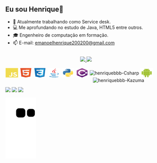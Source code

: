 ## Eu sou Henrique👋
- 👔 Atualmente trabalhando como Service desk.
- 💻 Me aprofundando no estudo de Java, HTML5 entre outros. 
- 🎓 Engenheiro de computação em formação.
- 📫 E-mail: emanoelhenrique200200@gmail.com

##
  
<div align="center">
  <a href="https://github.com/henriquebbb">
  <img height="180" src="https://github-readme-stats.vercel.app/api?username=henriquebbb&show_icons=true&theme=algolia&include_all_commits=true&count_private=true"/>
  <img height="180" src="https://github-readme-stats.vercel.app/api/top-langs/?username=henriquebbb&layout=compact&langs_count=5&theme=algolia"/></a>
</div>
  
  <div style="display: inline_block"><br>
  <img align="center" alt="henriquebbb-Js" height="30" width="40" src="https://raw.githubusercontent.com/devicons/devicon/master/icons/javascript/javascript-plain.svg">
  <img align="center" alt="henriquebbb-HTML" height="30" width="40" src="https://raw.githubusercontent.com/devicons/devicon/master/icons/html5/html5-original.svg">
  <img align="center" alt="henriquebbb-CSS" height="30" width="40" src="https://raw.githubusercontent.com/devicons/devicon/master/icons/css3/css3-original.svg">
  <img align="center" alt="henriquebbb-Java" height="30" width="40" src="https://raw.githubusercontent.com/devicons/devicon/master/icons/java/java-original.svg">
  <img align="center" alt="henriquebbb-Python" height="30" width="40" src="https://raw.githubusercontent.com/devicons/devicon/master/icons/python/python-original.svg">
  <img align="center" alt="henriquebbb-Csharp" height="30" width="40" src="https://raw.githubusercontent.com/devicons/devicon/master/icons/csharp/csharp-original.svg">
  <img align="center" alt="henriquebbb-Csharp" height="30" width="40" src="https://upload.wikimedia.org/wikipedia/commons/thumb/7/74/Kotlin_Icon.png/240px-Kotlin_Icon.png">
  <img align="center" alt="henriquebbb-Csharp" height="30" width="40" src="https://raw.githubusercontent.com/devicons/devicon/master/icons/android/android-original.svg"> 
  <img align="right" alt="henriquebbb-Kazuma" height="130" width="230" src="https://c.tenor.com/uYewS1Vwk7cAAAAC/kazuma-sato-konosuba.gif"> 
</div>
  
  ##  
  
<div>  
  <a href="https://www.instagram.com/henrique1516/" target="_blank"><img src="https://img.shields.io/badge/-Instagram-%23E4405F?style=for-the-badge&logo=instagram&logoColor=white" target="_blank"></a>
  <a href="https://www.linkedin.com/in/henrique-emanoel-442250191/" target="_blank"><img src="https://img.shields.io/badge/-LinkedIn-%230077B5?style=for-the-badge&logo=linkedin&logoColor=white" target="_blank"></a> 
  <a href = "mailto:emanoelhenrique200200@gmail.com"><img src="https://img.shields.io/badge/Gmail-D14836?style=for-the-badge&logo=gmail&logoColor=white" target="_blank"></a>
  
  ![Snake animation](https://github.com/henriquebbb/henriquebbb/blob/output/github-contribution-grid-snake.svg)
  
</div>



